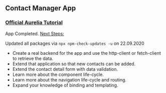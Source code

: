 ## Contact Manager App

### [Official Aurelia Tutorial](https://aurelia.io/docs/tutorials/creating-a-contact-manager/)

App Completed. [Next Steps:](https://aurelia.io/docs/tutorials/creating-a-contact-manager#next-steps)

Updated all packages via `npx npm-check-updates -u` on 22.09.2020

- Create a real backend for the app and use the http-client or fetch-client to retrieve the data.
- Extend that application so that new contacts can be added.
- Extend the contact detail form with data validation.
- Learn more about the component life-cycle.
- Learn more about the navigation life-cycle and routing.
- Expand your knowledge of binding and templating.
